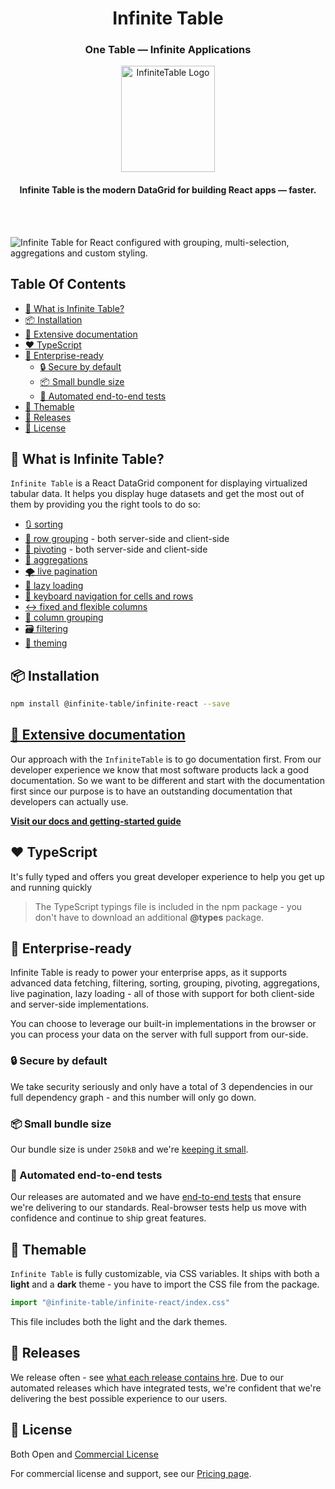 <div align="center">
<h1>
<b>Infinite Table</b>
</h1>
<h3>One Table — Infinite Applications</h3>
  <a href="https://infinite-table.com">
    <img width="150px" height="170px" alt="InfiniteTable Logo" src="https://infinite-table.com/logo-infinite.svg" />
  </a>
<h4 >Infinite Table is the modern DataGrid for building React apps — faster.</h4>
<br />
<br />
</div>

![Infinite Table for React configured with grouping, multi-selection, aggregations and custom styling.](https://infinite-table.com/full-demo-image.png "Infinite Table demo")


## Table Of Contents
<!-- START doctoc generated TOC please keep comment here to allow auto update -->
<!-- DON'T EDIT THIS SECTION, INSTEAD RE-RUN doctoc TO UPDATE -->

- [🤔 What is Infinite Table?](#-what-is-infinite-table)
- [📦 Installation](#-installation)
- [📄 Extensive documentation](#-extensive-documentation)
- [❤️ TypeScript](#-typescript)
- [🏢 Enterprise-ready](#-enterprise-ready)
  - [🔒 Secure by default](#-secure-by-default)
  - [📦 Small bundle size](#-small-bundle-size)
  - [🧪 Automated end-to-end tests](#-automated-end-to-end-tests)
- [🎨 Themable](#-themable)
- [🚀 Releases](#-releases)
- [📑 License](#-license)

<!-- END doctoc generated TOC please keep comment here to allow auto update -->


## 🤔 What is Infinite Table?

`Infinite Table` is a React DataGrid component for displaying virtualized tabular data. It helps you display huge datasets and get the most out of them by providing you the right tools to do so: 

* [🔃 sorting](https://infinite-table.com/docs/latest/learn/working-with-data/sorting)
* [💪 row grouping](https://infinite-table.com/docs/latest/learn/grouping-and-pivoting/grouping-rows) - both server-side and client-side
* [🏢 pivoting](https://infinite-table.com/docs/latest/learn/grouping-and-pivoting/pivoting/overview) - both server-side and client-side
* [🧪 aggregations](https://infinite-table.com/docs/latest/learn/grouping-and-pivoting/grouping-rows#aggregations)
* [🌪️ live pagination](https://infinite-table.com/docs/latest/learn/working-with-data/live-pagination)
* [🌴 lazy loading](https://infinite-table.com/docs/latest/learn/working-with-data/lazy-loading)
* [🧭 keyboard navigation for cells and rows](https://infinite-table.com/docs/latest/learn/keyboard-navigation/navigating-cells)
* [↔️ fixed and flexible columns](https://infinite-table.com/docs/latest/learn/columns/fixed-and-flexible-size)
* [🧩 column grouping](https://infinite-table.com/docs/latest/learn/column-groups)
* [🗃 filtering](https://infinite-table.com/docs/latest/learn/filtering)
* [🎨 theming](https://infinite-table.com/docs/latest/learn/theming)


## 📦 Installation

```bash
npm install @infinite-table/infinite-react --save
```

## [📄 Extensive documentation](https://infinite-table.com/docs)

Our approach with the `InfiniteTable` is to go documentation first. From our developer experience we know that most software products lack a good documentation. So we want to be different and start with the documentation first since our purpose is to have an outstanding documentation that developers can actually use.

**[Visit our docs and getting-started guide](https://infinite-table.com/docs)**

## ❤️ TypeScript

It's fully typed and offers you great developer experience to help you get up and running quickly

> The TypeScript typings file is included in the npm package - you don't have to download an additional **@types** package.

## 🏢 Enterprise-ready

Infinite Table is ready to power your enterprise apps, as it supports advanced data fetching, filtering, sorting, grouping, pivoting, aggregations, live pagination, lazy loading - all of those with support for both client-side and server-side implementations.

You can choose to leverage our built-in implementations in the browser or you can process your data on the server with full support from our-side.

### 🔒 Secure by default

We take security seriously and only have a total of 3 dependencies in our full dependency graph - and this number will only go down.

### 📦 Small bundle size

Our bundle size is under `250kB` and we're [keeping it small](https://bundlephobia.com/package/@infinite-table/infinite-react).

### 🧪 Automated end-to-end tests

Our releases are automated and we have [end-to-end tests](https://github.com/infinite-table/infinite-react/tree/master/source/examples/src/pages/tests) that ensure we're delivering to our standards. Real-browser tests help us move with confidence and continue to ship great features.


## 🎨 Themable

`Infinite Table` is fully customizable, via CSS variables. It ships with both a **light** and a **dark** theme - you have to import the CSS file from the package.

```js
import "@infinite-table/infinite-react/index.css"
```

This file includes both the light and the dark themes.

## 🚀 Releases

We release often - see [what each release contains hre](https://infinite-table.com/docs/releases). Due to our automated releases which have integrated tests, we're confident that we're delivering the best possible experience to our users.

## 📑 License 

Both Open and [Commercial License](https://github.com/infinite-table/react-table/blob/master/source/LICENSE.md)

For commercial license and support, see our [Pricing page](https://infinite-table.com/pricing).
